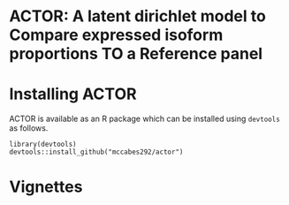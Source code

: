 # ACTOR: A latent dirichlet model to Compare expressed isoform proportions TO a Reference panel

Installing ACTOR
================
ACTOR is available as an R package which can be installed using `devtools` as follows.
```{r}
library(devtools)
devtools::install_github("mccabes292/actor")
```

Vignettes
=========

